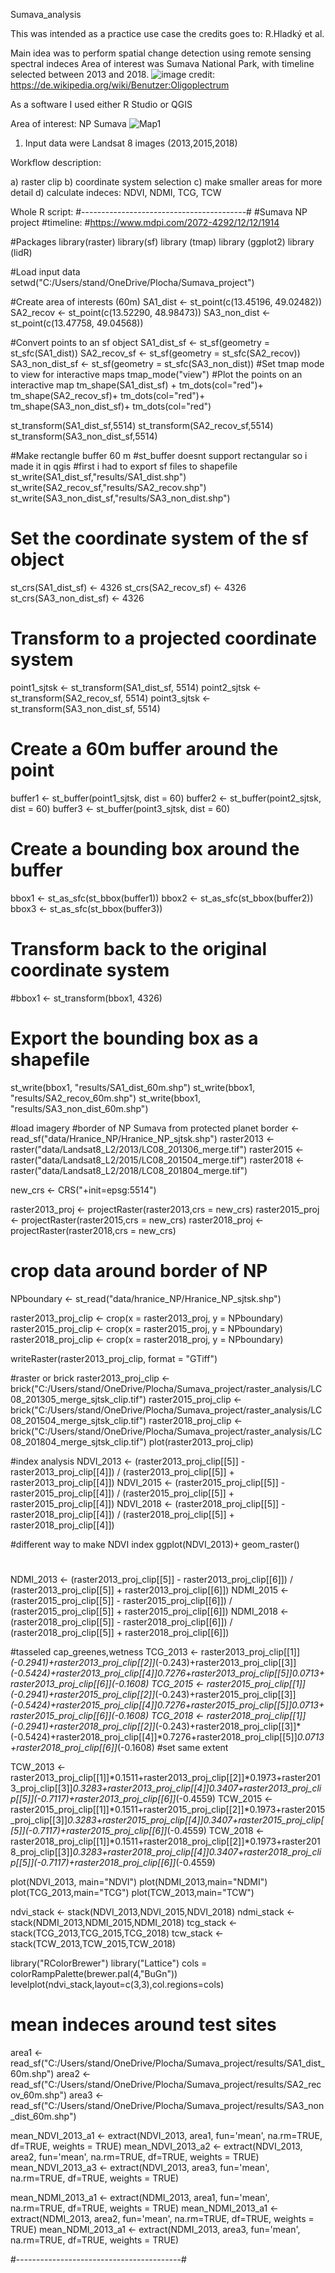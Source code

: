 Sumava_analysis

This was intended as a practice use case the credits goes to: R.Hladký et al.

Main idea was to perform spatial change detection using remote sensing spectral indeces
Area of interest was Sumava National Park, with timeline selected between 2013 and 2018.
![image](https://github.com/StanislavHerber/Sumava_analysis/assets/134272440/e471573b-4b4c-4115-afed-37a6b3ecf7ca)
credit: https://de.wikipedia.org/wiki/Benutzer:Oligoplectrum

As a software I used either R Studio or QGIS

Area of interest: NP Sumava
![Map1](https://github.com/StanislavHerber/Sumava_analysis/assets/134272440/4babf9cc-e6e2-427d-80ec-e796c81d0efb)

1) Input data were Landsat 8 images (2013,2015,2018)

Workflow description:

a) raster clip
b) coordinate system selection
c) make smaller areas for more detail
d) calculate indeces: NDVI, NDMI, TCG, TCW





Whole R script:
#-----------------------------------------#
#Sumava NP project
#timeline: 
#https://www.mdpi.com/2072-4292/12/12/1914

#Packages
library(raster)
library(sf)
library (tmap)
library (ggplot2)
library (lidR)

#Load input data
setwd("C:/Users/stand/OneDrive/Plocha/Sumava_project")

#Create area of interests (60m)
SA1_dist <- st_point(c(13.45196, 49.02482))
SA2_recov <- st_point(c(13.52290, 48.98473))
SA3_non_dist <- st_point(c(13.47758, 49.04568))

#Convert points to an sf object
SA1_dist_sf <- st_sf(geometry = st_sfc(SA1_dist))
SA2_recov_sf <- st_sf(geometry = st_sfc(SA2_recov))
SA3_non_dist_sf <- st_sf(geometry = st_sfc(SA3_non_dist))
#Set tmap mode to view for interactive maps
tmap_mode("view")
#Plot the points on an interactive map
tm_shape(SA1_dist_sf) +
  tm_dots(col="red")+
  tm_shape(SA2_recov_sf)+
  tm_dots(col="red")+
  tm_shape(SA3_non_dist_sf)+
  tm_dots(col="red")

st_transform(SA1_dist_sf,5514)
st_transform(SA2_recov_sf,5514)
st_transform(SA3_non_dist_sf,5514)

#Make rectangle buffer 60 m
#st_buffer doesnt support rectangular so i made it in qgis
#first i had to export sf files to shapefile
st_write(SA1_dist_sf,"results/SA1_dist.shp")
st_write(SA2_recov_sf,"results/SA2_recov.shp")
st_write(SA3_non_dist_sf,"results/SA3_non_dist.shp")

# Set the coordinate system of the sf object
st_crs(SA1_dist_sf) <- 4326
st_crs(SA2_recov_sf) <- 4326
st_crs(SA3_non_dist_sf) <- 4326

# Transform to a projected coordinate system
point1_sjtsk <- st_transform(SA1_dist_sf, 5514)
point2_sjtsk <- st_transform(SA2_recov_sf, 5514)
point3_sjtsk <- st_transform(SA3_non_dist_sf, 5514)

# Create a 60m buffer around the point
buffer1 <- st_buffer(point1_sjtsk, dist = 60)
buffer2 <- st_buffer(point2_sjtsk, dist = 60)
buffer3 <- st_buffer(point3_sjtsk, dist = 60)

# Create a bounding box around the buffer
bbox1 <- st_as_sfc(st_bbox(buffer1))
bbox2 <- st_as_sfc(st_bbox(buffer2))
bbox3 <- st_as_sfc(st_bbox(buffer3))

# Transform back to the original coordinate system
#bbox1 <- st_transform(bbox1, 4326)

# Export the bounding box as a shapefile
st_write(bbox1, "results/SA1_dist_60m.shp")
st_write(bbox1, "results/SA2_recov_60m.shp")
st_write(bbox1, "results/SA3_non_dist_60m.shp")

#load imagery 
#border of NP Sumava from protected planet
border <- read_sf("data/Hranice_NP/Hranice_NP_sjtsk.shp")
raster2013 <- raster("data/Landsat8_L2/2013/LC08_201306_merge.tif")
raster2015 <- raster("data/Landsat8_L2/2015/LC08_201504_merge.tif")
raster2018 <- raster("data/Landsat8_L2/2018/LC08_201804_merge.tif")

new_crs <- CRS("+init=epsg:5514")

raster2013_proj <- projectRaster(raster2013,crs = new_crs)
raster2015_proj <- projectRaster(raster2015,crs = new_crs)
raster2018_proj <- projectRaster(raster2018,crs = new_crs)

# crop data around border of NP
NPboundary <- st_read("data/hranice_NP/Hranice_NP_sjtsk.shp")

raster2013_proj_clip <- crop(x = raster2013_proj, y = NPboundary)
raster2015_proj_clip <- crop(x = raster2015_proj, y = NPboundary)
raster2018_proj_clip <- crop(x = raster2018_proj, y = NPboundary)

writeRaster(raster2013_proj_clip, format = "GTiff")

#raster or brick
raster2013_proj_clip <- brick("C:/Users/stand/OneDrive/Plocha/Sumava_project/raster_analysis/LC08_201305_merge_sjtsk_clip.tif")
raster2015_proj_clip <- brick("C:/Users/stand/OneDrive/Plocha/Sumava_project/raster_analysis/LC08_201504_merge_sjtsk_clip.tif")
raster2018_proj_clip <- brick("C:/Users/stand/OneDrive/Plocha/Sumava_project/raster_analysis/LC08_201804_merge_sjtsk_clip.tif")
plot(raster2013_proj_clip)

#index analysis
NDVI_2013 <- (raster2013_proj_clip[[5]] - raster2013_proj_clip[[4]]) / (raster2013_proj_clip[[5]] + raster2013_proj_clip[[4]])
NDVI_2015 <- (raster2015_proj_clip[[5]] - raster2015_proj_clip[[4]]) / (raster2015_proj_clip[[5]] + raster2015_proj_clip[[4]])
NDVI_2018 <- (raster2018_proj_clip[[5]] - raster2018_proj_clip[[4]]) / (raster2018_proj_clip[[5]] + raster2018_proj_clip[[4]])

#different way to make NDVI index
ggplot(NDVI_2013)+
  geom_raster()
#
NDMI_2013 <- (raster2013_proj_clip[[5]] - raster2013_proj_clip[[6]]) / (raster2013_proj_clip[[5]] + raster2013_proj_clip[[6]])
NDMI_2015 <- (raster2015_proj_clip[[5]] - raster2015_proj_clip[[6]]) / (raster2015_proj_clip[[5]] + raster2015_proj_clip[[6]])
NDMI_2018 <- (raster2018_proj_clip[[5]] - raster2018_proj_clip[[6]]) / (raster2018_proj_clip[[5]] + raster2018_proj_clip[[6]])

#tasseled cap_greenes,wetness
TCG_2013 <- raster2013_proj_clip[[1]]*(-0.2941)+raster2013_proj_clip[[2]]*(-0.243)+raster2013_proj_clip[[3]]*(-0.5424)+raster2013_proj_clip[[4]]*0.7276+raster2013_proj_clip[[5]]*0.0713+raster2013_proj_clip[[6]]*(-0.1608)
TCG_2015 <- raster2015_proj_clip[[1]]*(-0.2941)+raster2015_proj_clip[[2]]*(-0.243)+raster2015_proj_clip[[3]]*(-0.5424)+raster2015_proj_clip[[4]]*0.7276+raster2015_proj_clip[[5]]*0.0713+raster2015_proj_clip[[6]]*(-0.1608)
TCG_2018 <- raster2018_proj_clip[[1]]*(-0.2941)+raster2018_proj_clip[[2]]*(-0.243)+raster2018_proj_clip[[3]]*(-0.5424)+raster2018_proj_clip[[4]]*0.7276+raster2018_proj_clip[[5]]*0.0713+raster2018_proj_clip[[6]]*(-0.1608)
#set same extent

TCW_2013 <- raster2013_proj_clip[[1]]*0.1511+raster2013_proj_clip[[2]]*0.1973+raster2013_proj_clip[[3]]*0.3283+raster2013_proj_clip[[4]]*0.3407+raster2013_proj_clip[[5]]*(-0.7117)+raster2013_proj_clip[[6]]*(-0.4559)
TCW_2015 <- raster2015_proj_clip[[1]]*0.1511+raster2015_proj_clip[[2]]*0.1973+raster2015_proj_clip[[3]]*0.3283+raster2015_proj_clip[[4]]*0.3407+raster2015_proj_clip[[5]]*(-0.7117)+raster2015_proj_clip[[6]]*(-0.4559)
TCW_2018 <- raster2018_proj_clip[[1]]*0.1511+raster2018_proj_clip[[2]]*0.1973+raster2018_proj_clip[[3]]*0.3283+raster2018_proj_clip[[4]]*0.3407+raster2018_proj_clip[[5]]*(-0.7117)+raster2018_proj_clip[[6]]*(-0.4559)


plot(NDVI_2013, main="NDVI")
plot(NDMI_2013,main="NDMI")
plot(TCG_2013,main="TCG")
plot(TCW_2013,main="TCW")

ndvi_stack <- stack(NDVI_2013,NDVI_2015,NDVI_2018)
ndmi_stack <- stack(NDMI_2013,NDMI_2015,NDMI_2018)
tcg_stack <- stack(TCG_2013,TCG_2015,TCG_2018)
tcw_stack <- stack(TCW_2013,TCW_2015,TCW_2018)

library("RColorBrewer")
library("Lattice")
cols = colorRampPalette(brewer.pal(4,"BuGn"))
levelplot(ndvi_stack,layout=c(3,3),col.regions=cols)
                    
# mean indeces around test sites
area1 <- read_sf("C:/Users/stand/OneDrive/Plocha/Sumava_project/results/SA1_dist_60m.shp")
area2 <- read_sf("C:/Users/stand/OneDrive/Plocha/Sumava_project/results/SA2_recov_60m.shp")
area3 <- read_sf("C:/Users/stand/OneDrive/Plocha/Sumava_project/results/SA3_non_dist_60m.shp")

mean_NDVI_2013_a1 <- extract(NDVI_2013, area1, fun='mean', na.rm=TRUE, df=TRUE, weights = TRUE)
mean_NDVI_2013_a2 <- extract(NDVI_2013, area2, fun='mean', na.rm=TRUE, df=TRUE, weights = TRUE)
mean_NDVI_2013_a3 <- extract(NDVI_2013, area3, fun='mean', na.rm=TRUE, df=TRUE, weights = TRUE)

mean_NDMI_2013_a1 <- extract(NDMI_2013, area1, fun='mean', na.rm=TRUE, df=TRUE, weights = TRUE)
mean_NDMI_2013_a1 <- extract(NDMI_2013, area2, fun='mean', na.rm=TRUE, df=TRUE, weights = TRUE)
mean_NDMI_2013_a1 <- extract(NDMI_2013, area3, fun='mean', na.rm=TRUE, df=TRUE, weights = TRUE)

#-----------------------------------------#
